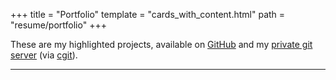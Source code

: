 +++
title = "Portfolio"
template = "cards_with_content.html"
path = "resume/portfolio"
+++

These are my highlighted projects, available on
[GitHub](https://github.com/weskoerber) and my
[private git server](https://git.weskoerber.com) (via
[cgit](https://git.zx2c4.com/cgit/about/)).

---
